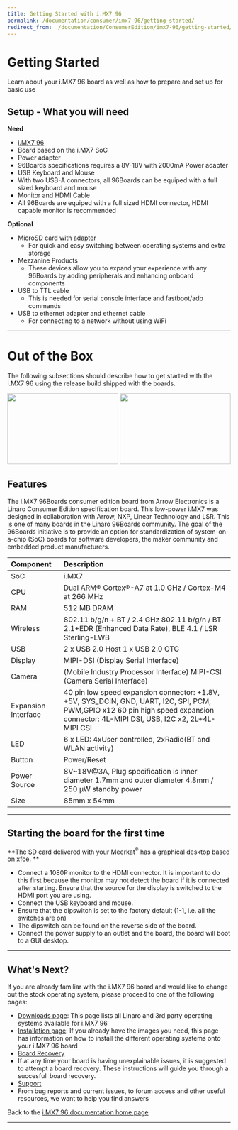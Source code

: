```yaml
---
title: Getting Started with i.MX7 96
permalink: /documentation/consumer/imx7-96/getting-started/
redirect_from:  /documentation/ConsumerEdition/imx7-96/getting-started/
---
```

# Getting Started

Learn about your i.MX7 96 board as well as how to prepare and set up for basic use

## Setup - What you will need

**Need**
- [i.MX7 96](https://www.96boards.org/product/imx7-96/)
- Board based on the i.MX7 SoC
- Power adapter
- 96Boards specifications requires a 8V-18V with 2000mA Power adapter
- USB Keyboard and Mouse
- With two USB-A connectors, all 96Boards can be equiped with a full sized keyboard and mouse
- Monitor and HDMI Cable
- All 96Boards are equiped with a full sized HDMI connector, HDMI capable monitor is recommended

**Optional**
- MicroSD card with adapter
  - For quick and easy switching between operating systems and extra storage
- Mezzanine Products
  - These devices allow you to expand your experience with any 96Boards by adding peripherals and enhancing onboard components
- USB to TTL cable
  - This is needed for serial console interface and fastboot/adb commands
- USB to ethernet adapter and ethernet cable
  - For connecting to a network without using WiFi

***

# Out of the Box

The following subsections should describe how to get started with the i.MX7 96 using the release build shipped with the boards.

<img src="https://github.com/96boards/documentation/blob/master/consumer/imx7-96/additional-docs/images/images-board/iMX7-96-front.jpg?raw=true" data-canonical-src="https://github.com/96boards/documentation/blob/master/consumer/imx7-96/additional-docs/images/images-board/iMX7-96-front.jpg?raw=true" width="250" height="160" />
<img src="https://github.com/96boards/documentation/blob/master/consumer/imx7-96/additional-docs/images/images-board/iMX7-96-back.jpg?raw=true" data-canonical-src="https://github.com/96boards/documentation/blob/master/consumer/imx7-96/additional-docs/images/images-board/iMX7-96-back.jpg?raw=true" width="250" height="160" />

## Features

The i.MX7 96Boards consumer edition board from Arrow Electronics is a
Linaro Consumer Edition specification board. This low-power i.MX7 was
designed in collaboration with Arrow, NXP, Linear Technology and LSR.
This is one of many boards in the Linaro 96Boards community. The goal of
the 96Boards initiative is to provide an option for standardization of
system-on-a-chip (SoC) boards for software developers, the maker
community and embedded product manufacturers.


|   Component          |   Description                                                                                         |
|:---------------------|:------------------------------------------------------------------------------------------------------|
|  SoC                 | i.MX7                                                                                                 |
|  CPU                 | Dual ARM® Cortex®-A7 at 1.0 GHz / Cortex-M4 at 266 MHz                                                |
|  RAM                 | 512 MB DRAM                                                                                           |
|  Wireless            | 802.11 b/g/n + BT / 2.4 GHz 802.11 b/g/n / BT 2.1+EDR (Enhanced Data Rate), BLE 4.1 / LSR Sterling-LWB|
|  USB                 | 2 x USB 2.0 Host 1 x USB 2.0 OTG                                                                      |
|  Display             | MIPI-DSI (Display Serial Interface)                                                                   |
|  Camera              | (Mobile Industry Processor Interface) MIPI-CSI (Camera Serial Interface)                              |
|  Expansion Interface | 40 pin low speed expansion connector: +1.8V, +5V, SYS_DCIN, GND, UART, I2C, SPI, PCM, PWM,GPIO x12 60 pin high speed expansion connector: 4L-MIPI DSI, USB, I2C x2, 2L+4L-MIPI CSI                                                         |
|  LED                 | 6 x LED: 4xUser controlled, 2xRadio(BT and WLAN activity)                                             |
|  Button              | Power/Reset                                                                                           |
|  Power Source        | 8V~18V@3A, Plug specification is inner diameter 1.7mm and outer diameter 4.8mm / 250 μW standby power |
|  Size                | 85mm x 54mm                                                                                           |




***

## Starting the board for the first time

**The SD card delivered with your Meerkat<sup>®</sup> has a graphical desktop based on xfce. **
- Connect a 1080P monitor to the HDMI connector. It is important to do this first because the monitor may not detect the board if it is connected after starting. Ensure that the source for the display is switched to the HDMI port you are using.
- Connect the USB keyboard and mouse.
- Ensure that the dipswitch is set to the factory default (1-1, i.e. all the switches are on)
- The dipswitch can be found on the reverse side of the board.
- Connect the power supply to an outlet and the board, the board will boot to a GUI desktop.

***


## What's Next?

If you are already familiar with the i.MX7 96 board and would like to change out the stock operating system, please proceed to one of the following pages:

- [Downloads page](../downloads/): This page lists all Linaro and 3rd party operating systems available for i.MX7 96
- [Installation page](../installation/): If you already have the images you need, this page has information on how to install the different operating systems onto your i.MX7 96 board
- [Board Recovery](../installation/board-recovery.md)
- If at any time your board is having unexplainable issues, it is suggested to attempt a board recovery. These instructions will guide you through a succesfull board recovery.
- [Support](../support/)
- From bug reports and current issues, to forum access and other useful resources, we want to help you find answers

Back to the [i.MX7 96 documentation home page](../)

***

